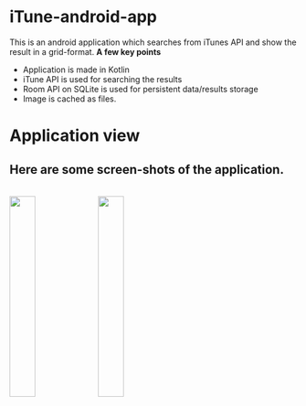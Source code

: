 # iTune-android-app
This is an android application which searches from iTunes API and show the result in a grid-format.
<b>A few key points</b>
- Application is made in Kotlin
- iTune API is used for searching the results
- Room API on SQLite is used for persistent data/results storage
- Image is cached as files.

# Application view
<h2>Here are some screen-shots of the application.</h2>
<br/>
<img src="https://i.imgur.com/JMHhvwT.png" width=30%/>
<img src="https://i.imgur.com/LB6Ildk.png" width=30%/>
